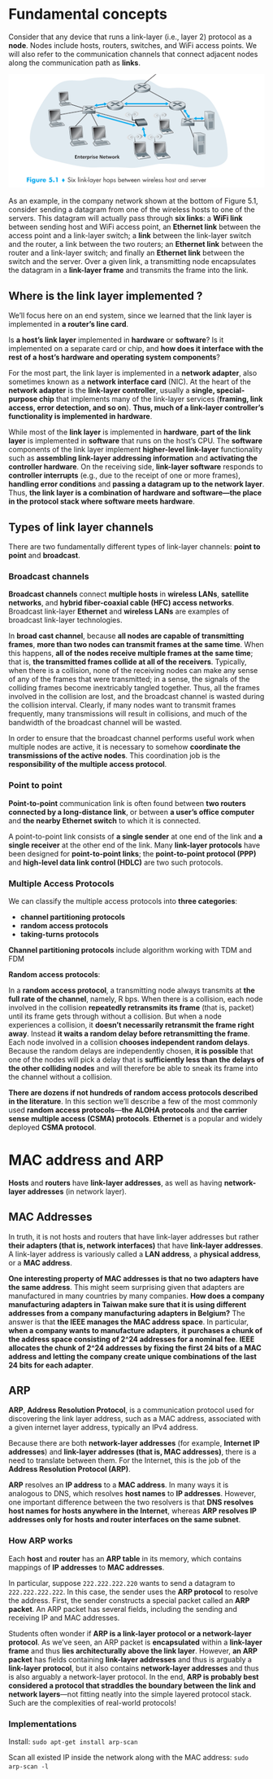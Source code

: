 # Fundamental concepts

Consider that any device that runs a link-layer (i.e., layer 2) protocol as a **node**. Nodes include
hosts, routers, switches, and WiFi access points. We will also refer to the communication channels that connect adjacent nodes along the communication path as **links**.

![](../Environment/Images/link_layer.png)

As an example, in the company network shown at the bottom of Figure 5.1, consider sending a datagram from one of the wireless hosts to one of the servers. This datagram will actually pass through **six links**: a **WiFi link** between sending host and WiFi access point, an **Ethernet link** between the access point and a link-layer switch; a **link** between the link-layer switch and the router, a link between the two routers; an **Ethernet link** between the router and a link-layer switch; and finally an **Ethernet link** between the switch and the server. Over a given link, a transmitting node encapsulates the datagram in a **link-layer frame** and transmits the frame into the link.

## Where is the link layer implemented ?

We’ll focus here on an end system, since we learned that the link layer is implemented in **a router’s line card**.

Is **a host’s link layer** implemented in **hardware** or **software**? Is it implemented on a separate card or chip, and **how does it interface with the rest of a host’s hardware and operating system components**?

For the most part, the link layer is implemented in a **network adapter**, also sometimes known as a **network interface card** (NIC). At the heart of the **network adapter** is the **link-layer controller**, usually a **single, special-purpose chip** that implements many of the link-layer services (**framing, link access, error detection, and so on**). **Thus, much of a link-layer controller’s functionality is implemented in hardware**.

While most of the **link layer** is implemented in **hardware**, **part of the link layer** is implemented in **software** that runs on the host’s CPU. The **software** components of the link layer implement **higher-level link-layer** functionality such as **assembling link-layer addressing information** and **activating the controller hardware**. On the receiving side, **link-layer software** responds to **controller interrupts** (e.g., due to the receipt of one or more frames), **handling error conditions** and **passing a datagram up to the network layer**. Thus, **the link layer is a combination of hardware and software—the place in the protocol stack where software meets hardware**.

## Types of link layer channels

There are two fundamentally different types of link-layer channels: **point to point** and **broadcast**.

### Broadcast channels

**Broadcast channels** connect **multiple hosts** in **wireless LANs**, **satellite networks**, and **hybrid fiber-coaxial cable (HFC) access networks**. Broadcast link-layer **Ethernet** and **wireless LANs** are examples of broadcast link-layer technologies.

In **broad cast channel**, because **all nodes are capable of transmitting frames**, **more than two nodes can transmit frames at the same time**. When this happens, **all of the nodes receive multiple frames at the same time**; that is, **the transmitted frames collide at all of the receivers**. Typically, when there is a collision, none of the receiving nodes can make any sense of any of the frames that were transmitted; in a sense, the signals of the colliding frames become inextricably tangled together. Thus, all the frames involved in the collision are lost, and the broadcast channel is wasted during the collision interval. Clearly, if many nodes want to transmit frames frequently, many transmissions will result in collisions, and much of the bandwidth of the broadcast channel will be wasted.

In order to ensure that the broadcast channel performs useful work when multiple nodes are active, it is necessary to somehow **coordinate the transmissions of the active nodes**. This coordination job is the **responsibility of the multiple access protocol**.

### Point to point

**Point-to-point** communication link is often found between **two routers connected by a long-distance link**, or between **a user’s office computer** and **the nearby Ethernet switch** to which it is connected.

A point-to-point link consists of **a single sender** at one end of the link and **a single receiver** at the other end of the link. Many **link-layer protocols** have been designed for **point-to-point links**; the **point-to-point protocol (PPP)** and **high-level data link control (HDLC)** are two such protocols.
### Multiple Access Protocols

We can classify the multiple access protocols into **three categories**:

* **channel partitioning protocols**
* **random access protocols**
* **taking-turns protocols**

**Channel partitioning protocols** include algorithm working with TDM and FDM

**Random access protocols**:

In a **random access protocol**, a transmitting node always transmits at **the full rate of the channel**, namely, R bps. When there is a collision, each node involved in the collision **repeatedly retransmits its frame** (that is, packet) until its frame gets through without a collision. But when a node experiences a collision, it **doesn’t necessarily retransmit the frame right away**. Instead **it waits a random delay before retransmitting the frame**. Each node involved in a collision **chooses independent random delays**. Because the random delays are independently chosen, **it is possible** that one of the nodes will pick a delay that is **sufficiently less than the delays of the other colliding nodes** and will therefore be able to sneak its frame into the channel without a collision.

**There are dozens if not hundreds of random access protocols described in the literature**. In this section we’ll describe a few of the most commonly used **random access protocols**—**the ALOHA protocols** and **the carrier sense multiple access (CSMA) protocols**. **Ethernet** is a popular and widely deployed **CSMA protocol**.

# MAC address and ARP

**Hosts** and **routers** have **link-layer addresses**, as well as having **network-layer addresses** (in network layer).

## MAC Addresses

In truth, it is not hosts and routers that have link-layer addresses but rather **their adapters (that is, network interfaces)** that have **link-layer addresses**. A link-layer address is variously called a **LAN address**, a **physical address**, or a **MAC address**.

**One interesting property of MAC addresses is that no two adapters have the same address**. This might seem surprising given that adapters are manufactured in many countries by many companies. **How does a company manufacturing adapters in Taiwan make sure that it is using different addresses from a company manufacturing adapters in Belgium?** The answer is that **the IEEE manages the MAC address space**. In particular, **when a company wants to manufacture adapters**, **it purchases a chunk of the address space consisting of 2^24 addresses for a nominal fee**. **IEEE allocates the chunk of 2^24 addresses by fixing the first 24 bits of a MAC address and letting the company create unique combinations of the last 24 bits for each adapter**.

## ARP

**ARP**, **Address Resolution Protocol**, is a communication protocol used for discovering the link layer address, such as a MAC address, associated with a given internet layer address, typically an IPv4 address.

Because there are both **network-layer addresses** (for example, **Internet IP addresses**) and **link-layer addresses (that is, MAC addresses)**, there is a need to translate between them. For the Internet, this is the job of the **Address Resolution Protocol (ARP)**.

**ARP** resolves an **IP address** to a **MAC address**. In many ways it is analogous to DNS, which resolves **host names** to **IP addresses**. However, one important difference between the two resolvers is that **DNS resolves host names for hosts anywhere in the Internet**, whereas **ARP resolves IP addresses only for hosts and router interfaces on the same subnet**.

### How ARP works

Each **host** and **router** has an **ARP table** in its memory, which contains mappings of **IP addresses** to **MAC addresses**.

In particular, suppose ``222.222.222.220`` wants to send a datagram to ``222.222.222.222``. In this case, the sender uses the **ARP protocol** to resolve the address. First, the sender constructs a special packet called an **ARP packet**. An ARP packet has several fields, including the sending and receiving IP and MAC addresses.

Students often wonder if **ARP is a link-layer protocol or a network-layer protocol**. As we’ve seen, an ARP packet is **encapsulated** within a **link-layer frame** and thus **lies architecturally above the link layer**. However, **an ARP packet** has fields containing **link-layer addresses** and thus is arguably a **link-layer protocol**, but it also contains **network-layer addresses** and thus is also arguably a network-layer protocol. In the end, **ARP is probably best considered a protocol that straddles the boundary between the link and network layers**—not fitting neatly into the simple layered protocol stack. Such are the complexities of real-world protocols!

### Implementations

Install: ``sudo apt-get install arp-scan``

Scan all existed IP inside the network along with the MAC address: ``sudo arp-scan -l``
